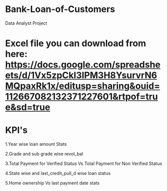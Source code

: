 # Bank-Loan-of-Customers
Data Analyst Project

# Excel file you can download from here: https://docs.google.com/spreadsheets/d/1Vx5zpCkl3IPM3H8YsurvrN6MQpaxRk1x/editusp=sharing&ouid=112667082132371227601&rtpof=true&sd=true

# KPI's

1.Year wise loan amount Stats

2.Grade and sub grade wise revol_bal

3.Total Payment for Verified Status Vs Total Payment for Non Verified Status

4.State wise and last_credit_pull_d wise loan status

5.Home ownership Vs last payment date stats
